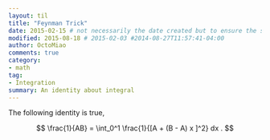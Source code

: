 ```yaml
---
layout: til
title: "Feynman Trick"
date: 2015-02-15 # not necessarily the date created but to ensure the sorting of posts
modified: 2015-08-18 # 2015-02-03 #2014-08-27T11:57:41-04:00
author: OctoMiao
comments: true
category:
- math
tag:
- Integration
summary: An identity about integral
---
```


The following identity is true,

$$
\frac{1}{AB} = \int_0^1 \frac{1}{[A + (B - A) x ]^2} dx .
$$
